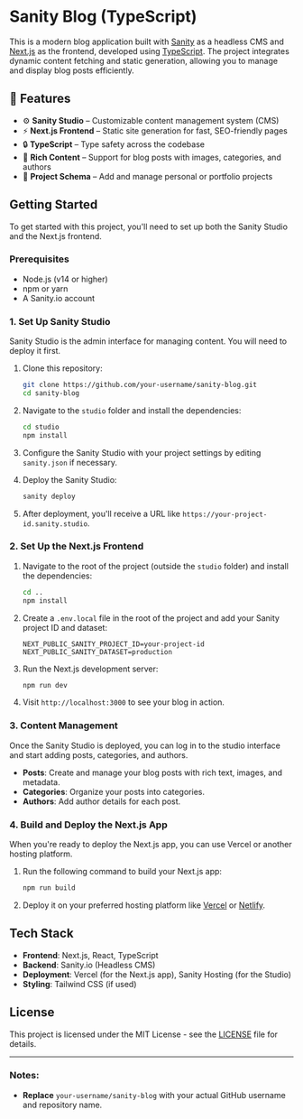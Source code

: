 # Sanity Blog (TypeScript)

This is a modern blog application built with [Sanity](https://www.sanity.io/) as a headless CMS and [Next.js](https://nextjs.org/) as the frontend, developed using [TypeScript](https://www.typescriptlang.org/). The project integrates dynamic content fetching and static generation, allowing you to manage and display blog posts efficiently.

## 🚀 Features

- ⚙️ **Sanity Studio** – Customizable content management system (CMS)
- ⚡ **Next.js Frontend** – Static site generation for fast, SEO-friendly pages
- 🔒 **TypeScript** – Type safety across the codebase
- 📝 **Rich Content** – Support for blog posts with images, categories, and authors
- 📁 **Project Schema** – Add and manage personal or portfolio projects

## Getting Started

To get started with this project, you'll need to set up both the Sanity Studio and the Next.js frontend.

### Prerequisites

- Node.js (v14 or higher)
- npm or yarn
- A Sanity.io account

### 1. Set Up Sanity Studio

Sanity Studio is the admin interface for managing content. You will need to deploy it first.

1. Clone this repository:

   ```bash
   git clone https://github.com/your-username/sanity-blog.git
   cd sanity-blog
   ```

2. Navigate to the `studio` folder and install the dependencies:

   ```bash
   cd studio
   npm install
   ```

3. Configure the Sanity Studio with your project settings by editing `sanity.json` if necessary.

4. Deploy the Sanity Studio:

   ```bash
   sanity deploy
   ```

5. After deployment, you'll receive a URL like `https://your-project-id.sanity.studio`.

### 2. Set Up the Next.js Frontend

1. Navigate to the root of the project (outside the `studio` folder) and install the dependencies:

   ```bash
   cd ..
   npm install
   ```

2. Create a `.env.local` file in the root of the project and add your Sanity project ID and dataset:

   ```env
   NEXT_PUBLIC_SANITY_PROJECT_ID=your-project-id
   NEXT_PUBLIC_SANITY_DATASET=production
   ```

3. Run the Next.js development server:

   ```bash
   npm run dev
   ```

4. Visit `http://localhost:3000` to see your blog in action.

### 3. Content Management

Once the Sanity Studio is deployed, you can log in to the studio interface and start adding posts, categories, and authors.

- **Posts**: Create and manage your blog posts with rich text, images, and metadata.
- **Categories**: Organize your posts into categories.
- **Authors**: Add author details for each post.

### 4. Build and Deploy the Next.js App

When you're ready to deploy the Next.js app, you can use Vercel or another hosting platform.

1. Run the following command to build your Next.js app:

   ```bash
   npm run build
   ```

2. Deploy it on your preferred hosting platform like [Vercel](https://vercel.com) or [Netlify](https://www.netlify.com).

## Tech Stack

- **Frontend**: Next.js, React, TypeScript
- **Backend**: Sanity.io (Headless CMS)
- **Deployment**: Vercel (for the Next.js app), Sanity Hosting (for the Studio)
- **Styling**: Tailwind CSS (if used)

## License

This project is licensed under the MIT License - see the [LICENSE](LICENSE) file for details.

---

### Notes:

- **Replace** `your-username/sanity-blog` with your actual GitHub username and repository name.
